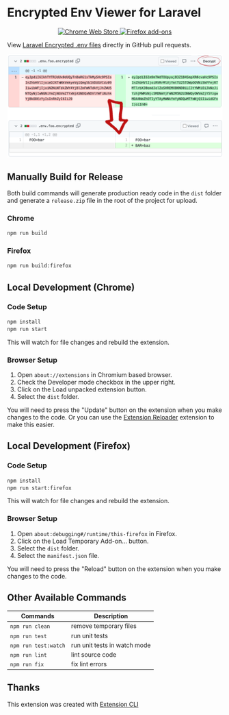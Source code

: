 # Encrypted Env Viewer for Laravel

<p align="center">
  <a href="https://chrome.google.com/webstore/detail/encrypted-env-viewer-for/iicfhfioneghfihofndkpadnpadakaid">
    <picture>
      <source srcset="https://i.imgur.com/XBIE9pk.png" media="(prefers-color-scheme: dark)">
      <img height="58" src="https://i.imgur.com/oGxig2F.png" alt="Chrome Web Store">
    </picture>
  </a>

  <a href="https://addons.mozilla.org/en-US/firefox/addon/encrypted-env-viewer">
    <picture>
      <source srcset="https://i.imgur.com/ZluoP7T.png" media="(prefers-color-scheme: dark)">
      <img height="58" src="https://i.imgur.com/4PobQqE.png" alt="Firefox add-ons">
    </picture>
  </a>
</p>

View [Laravel Encrypted .env files](https://blog.laravel.com/laravel-new-environment-encryption-commands) directly in GitHub pull requests.

<picture>
  <source srcset="./screenshots/dark.png" media="(prefers-color-scheme: dark)">
  <img src="./screenshots/light.png" alt="Example Screenshot">
</picture>
  


## Manually Build for Release

Both build commands will generate production ready code in the `dist` folder 
and generate a `release.zip` file in the root of the project for upload.

### Chrome
```bash
npm run build
```

### Firefox
```bash
npm run build:firefox
```

## Local Development (Chrome)

### Code Setup

```bash
npm install
npm run start
```

This will watch for file changes and rebuild the extension. 

### Browser Setup

1. Open `about://extensions` in Chromium based browser.
2. Check the Developer mode checkbox in the upper right.
3. Click on the Load unpacked extension button.
4. Select the `dist` folder.

You will need to press the "Update" button on the extension when you make changes to the code. Or you can use the [Extension Reloader](https://chromewebstore.google.com/detail/extensions-reloader/fimgfedafeadlieiabdeeaodndnlbhid) extension to make this easier.

## Local Development (Firefox)

### Code Setup

```bash
npm install
npm run start:firefox
```

This will watch for file changes and rebuild the extension.

### Browser Setup

1. Open `about:debugging#/runtime/this-firefox` in Firefox.
2. Click on the Load Temporary Add-on... button.
3. Select the `dist` folder.
4. Select the `manifest.json` file.

You will need to press the "Reload" button on the extension when you make changes to the code.

## Other Available Commands

| Commands             | Description                  |
| -------------------- | ---------------------------- |
| `npm run clean`      | remove temporary files       |
| `npm run test`       | run unit tests               |
| `npm run test:watch` | run unit tests in watch mode |
| `npm run lint`       | lint source code             |
| `npm run fix`        | fix lint errors              |

## Thanks

This extension was created with [Extension CLI](https://oss.mobilefirst.me/extension-cli/)
